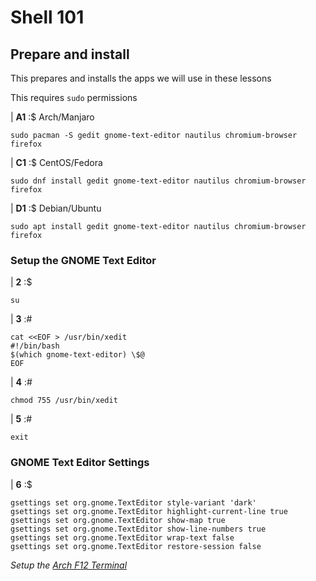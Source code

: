 # Shell 101

## Prepare and install

This prepares and installs the apps we will use in these lessons

This requires `sudo` permissions

| **A1** :$ Arch/Manjaro

```console
sudo pacman -S gedit gnome-text-editor nautilus chromium-browser firefox
```

| **C1** :$ CentOS/Fedora

```console
sudo dnf install gedit gnome-text-editor nautilus chromium-browser firefox
```

| **D1** :$ Debian/Ubuntu

```console
sudo apt install gedit gnome-text-editor nautilus chromium-browser firefox
```

### Setup the GNOME Text Editor

| **2** :$

```console
su
```

| **3** :#
```console
cat <<EOF > /usr/bin/xedit
#!/bin/bash
$(which gnome-text-editor) \$@
EOF
```

| **4** :#
```console
chmod 755 /usr/bin/xedit
```

| **5** :#
```console
exit
```

### GNOME Text Editor Settings

| **6** :$

```console
gsettings set org.gnome.TextEditor style-variant 'dark'
gsettings set org.gnome.TextEditor highlight-current-line true
gsettings set org.gnome.TextEditor show-map true
gsettings set org.gnome.TextEditor show-line-numbers true
gsettings set org.gnome.TextEditor wrap-text false
gsettings set org.gnome.TextEditor restore-session false
```

*Setup the [Arch F12 Terminal](https://github.com/inkVerb/vip/blob/master/Arch-Drop-Terminal.md)*
